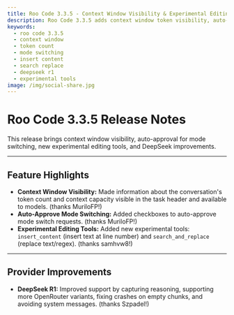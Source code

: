 ```yaml
---
title: Roo Code 3.3.5 - Context Window Visibility & Experimental Editing Tools
description: Roo Code 3.3.5 adds context window token visibility, auto-approve mode switching, experimental insert_content and search_and_replace tools, plus DeepSeek R1 improvements.
keywords:
  - roo code 3.3.5
  - context window
  - token count
  - mode switching
  - insert content
  - search replace
  - deepseek r1
  - experimental tools
image: /img/social-share.jpg
---
```


# Roo Code 3.3.5 Release Notes

This release brings context window visibility, auto-approval for mode switching, new experimental editing tools, and DeepSeek improvements.

---

## Feature Highlights

*   **Context Window Visibility:** Made information about the conversation's token count and context capacity visible in the task header and available to models. (thanks MuriloFP!)
*   **Auto-Approve Mode Switching:** Added checkboxes to auto-approve mode switch requests. (thanks MuriloFP!)
*   **Experimental Editing Tools:** Added new experimental tools: `insert_content` (insert text at line number) and `search_and_replace` (replace text/regex). (thanks samhvw8!)

---

## Provider Improvements

*   **DeepSeek R1:** Improved support by capturing reasoning, supporting more OpenRouter variants, fixing crashes on empty chunks, and avoiding system messages. (thanks Szpadel!)
